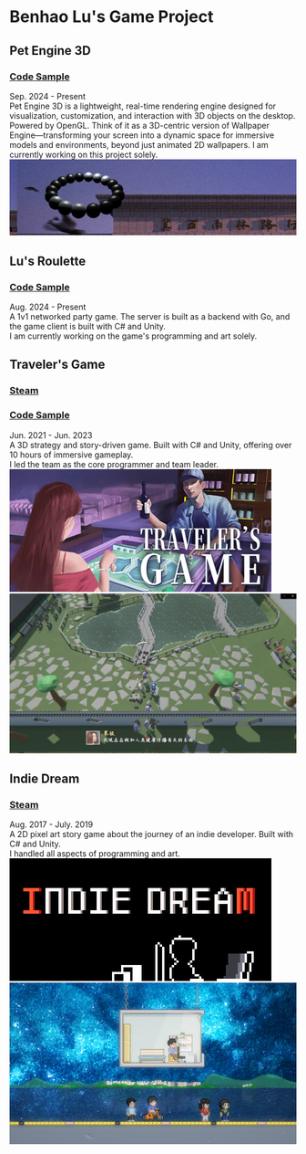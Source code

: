 # Benhao Lu's Game Project

## Pet Engine 3D
### [Code Sample](https://github.com/lbh930/3d_pet_engine) 
Sep. 2024 - Present  
Pet Engine 3D is a lightweight, real-time rendering engine designed for visualization, customization, and interaction with 3D objects on the desktop. Powered by OpenGL. 
Think of it as a 3D-centric version of Wallpaper Engine—transforming your screen into a dynamic space for immersive models and environments, beyond just animated 2D wallpapers. 
I am currently working on this project solely.  
![Screenshot](https://github.com/lbh930/Portfolio/blob/main/pic_petengine.png)

## Lu's Roulette 
### [Code Sample](https://github.com/lbh930/LuRoulette) 
Aug. 2024 - Present  
A 1v1 networked party game. The server is built as a backend with Go, and the game client is built with C# and Unity.  
I am currently working on the game's programming and art solely.

## Traveler's Game 
### [Steam](https://store.steampowered.com/app/2058850/) 
### [Code Sample](https://github.com/lbh930/traveler_s_game) 
Jun. 2021 - Jun. 2023  
A 3D strategy and story-driven game. Built with C# and Unity, offering over 10 hours of immersive gameplay.   
I led the team as the core programmer and team leader.  
![Banner](https://github.com/lbh930/Portfolio/blob/main/tg_header.jpg)
![Screenshot](https://github.com/lbh930/Portfolio/blob/main/traveler's%20game%20screenshot.jpg)

## Indie Dream 
### [Steam](https://store.steampowered.com/app/612060/) 
Aug. 2017 - July. 2019  
A 2D pixel art story game about the journey of an indie developer. Built with C# and Unity.  
I handled all aspects of programming and art.  
![Banner](https://github.com/lbh930/Portfolio/blob/main/id_header.jpg)
![Screenshot](https://github.com/lbh930/Portfolio/blob/main/id_screenshot.jpg)


